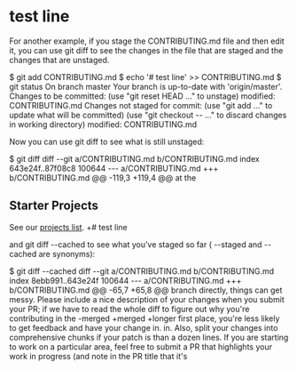 # test line


For another example, if you stage the CONTRIBUTING.md file and then edit
it, you can use git diff to see the changes in the file that are staged and the
changes that are unstaged.

$ git add CONTRIBUTING.md
$ echo '# test line' >> CONTRIBUTING.md
$ git status
On branch master
Your branch is up-to-date with 'origin/master'.
Changes to be committed:
(use "git reset HEAD <file>..." to unstage)
modified:
CONTRIBUTING.md
Changes not staged for commit:
(use "git add <file>..." to update what will be committed)
(use "git checkout -- <file>..." to discard changes in working directory)
modified:
CONTRIBUTING.md

Now you can use git diff to see what is still unstaged:

$ git diff
diff --git a/CONTRIBUTING.md b/CONTRIBUTING.md
index 643e24f..87f08c8 100644
--- a/CONTRIBUTING.md
+++ b/CONTRIBUTING.md
@@ -119,3 +119,4 @@ at the
## Starter Projects
See our [projects list](https://github.com/libgit2/libgit2/blob/development/PROJECTS.md).
+# test line

and git diff --cached to see what you’ve staged so far ( --staged and
--cached are synonyms):

$ git diff --cached
diff --git a/CONTRIBUTING.md b/CONTRIBUTING.md
index 8ebb991..643e24f 100644
--- a/CONTRIBUTING.md
+++ b/CONTRIBUTING.md
@@ -65,7 +65,8 @@ branch directly, things can get messy.
Please include a nice description of your changes when you submit your PR;
if we have to read the whole diff to figure out why you're contributing
in the
-merged
+merged
+longer
first place, you're less likely to get feedback and have your change
in.
in. Also, split your changes into comprehensive chunks if your patch is
than a dozen lines.
If you are starting to work on a particular area, feel free to submit a PR
that highlights your work in progress (and note in the PR title that it's
